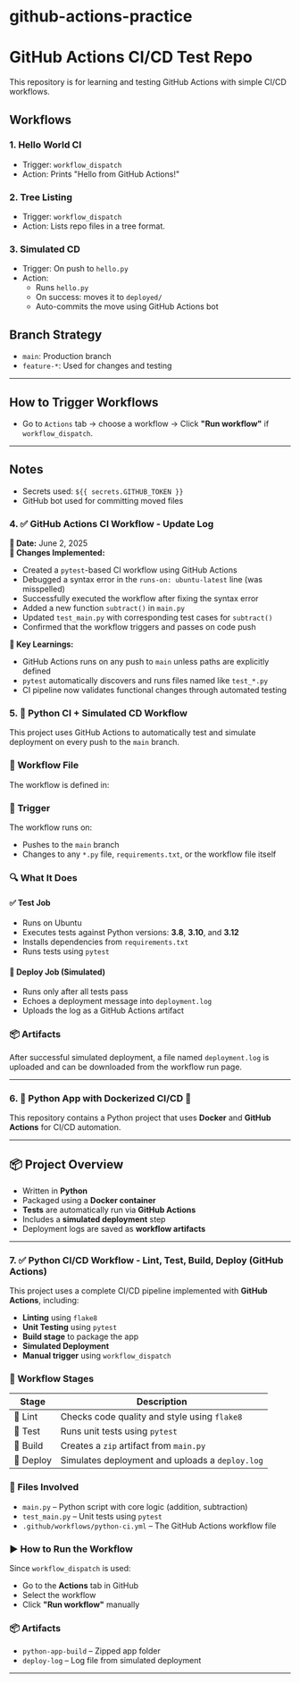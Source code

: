 # github-actions-practice
# GitHub Actions CI/CD Test Repo

This repository is for learning and testing GitHub Actions with simple CI/CD workflows.

## Workflows

### 1. Hello World CI
- Trigger: `workflow_dispatch`
- Action: Prints "Hello from GitHub Actions!"

### 2. Tree Listing
- Trigger: `workflow_dispatch`
- Action: Lists repo files in a tree format.

### 3. Simulated CD
- Trigger: On push to `hello.py`
- Action:
  - Runs `hello.py`
  - On success: moves it to `deployed/`
  - Auto-commits the move using GitHub Actions bot

## Branch Strategy

- `main`: Production branch
- `feature-*`: Used for changes and testing

---

## How to Trigger Workflows

- Go to `Actions` tab → choose a workflow → Click **"Run workflow"** if `workflow_dispatch`.

---

## Notes

- Secrets used: `${{ secrets.GITHUB_TOKEN }}`
- GitHub bot used for committing moved files

### 4.  ✅ GitHub Actions CI Workflow - Update Log

**📅 Date:** June 2, 2025  
**🔧 Changes Implemented:**
- Created a `pytest`-based CI workflow using GitHub Actions
- Debugged a syntax error in the `runs-on: ubuntu-latest` line (was misspelled)
- Successfully executed the workflow after fixing the syntax error
- Added a new function `subtract()` in `main.py`
- Updated `test_main.py` with corresponding test cases for `subtract()`
- Confirmed that the workflow triggers and passes on code push

**🧠 Key Learnings:**
- GitHub Actions runs on any push to `main` unless paths are explicitly defined
- `pytest` automatically discovers and runs files named like `test_*.py`
- CI pipeline now validates functional changes through automated testing

### 5.  🧪 Python CI + Simulated CD Workflow

This project uses GitHub Actions to automatically test and simulate deployment on every push to the `main` branch.

### 📂 Workflow File
The workflow is defined in:


### 🚀 Trigger

The workflow runs on:
- Pushes to the `main` branch
- Changes to any `*.py` file, `requirements.txt`, or the workflow file itself

### 🔍 What It Does

#### ✅ Test Job
- Runs on Ubuntu
- Executes tests against Python versions: **3.8**, **3.10**, and **3.12**
- Installs dependencies from `requirements.txt`
- Runs tests using `pytest`

#### 🚀 Deploy Job (Simulated)
- Runs only after all tests pass
- Echoes a deployment message into `deployment.log`
- Uploads the log as a GitHub Actions artifact

### 📦 Artifacts
After successful simulated deployment, a file named `deployment.log` is uploaded and can be downloaded from the workflow run page.

---
### 6. 🐍 Python App with Dockerized CI/CD 🚀

This repository contains a Python project that uses **Docker** and **GitHub Actions** for CI/CD automation.

---

## 📦 Project Overview

- Written in **Python**
- Packaged using a **Docker container**
- **Tests** are automatically run via **GitHub Actions**
- Includes a **simulated deployment** step
- Deployment logs are saved as **workflow artifacts**

---
### 7. ✅ Python CI/CD Workflow - Lint, Test, Build, Deploy (GitHub Actions)

This project uses a complete CI/CD pipeline implemented with **GitHub Actions**, including:

- **Linting** using `flake8`
- **Unit Testing** using `pytest`
- **Build stage** to package the app
- **Simulated Deployment**
- **Manual trigger** using `workflow_dispatch`

### 🔧 Workflow Stages

| Stage   | Description |
|---------|-------------|
| 🧹 Lint  | Checks code quality and style using `flake8` |
| 🧪 Test | Runs unit tests using `pytest` |
| 🔨 Build | Creates a `zip` artifact from `main.py` |
| 🚀 Deploy | Simulates deployment and uploads a `deploy.log` |

### 📂 Files Involved

- `main.py` – Python script with core logic (addition, subtraction)
- `test_main.py` – Unit tests using `pytest`
- `.github/workflows/python-ci.yml` – The GitHub Actions workflow file

### ▶️ How to Run the Workflow

Since `workflow_dispatch` is used:
- Go to the **Actions** tab in GitHub
- Select the workflow
- Click **"Run workflow"** manually

### 📦 Artifacts

- `python-app-build` – Zipped app folder
- `deploy-log` – Log file from simulated deployment

---









